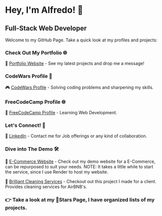 # Hey, I'm Alfredo! 👋

## Full-Stack Web Developer

Welcome to my GitHub Page. Take a quick look at my profiles and projects:

### Check Out My Portfolio 🌐
🚀 [Portfolio Website](https://portfolio-website-v2-7909b.firebaseapp.com/) - See my latest projects and drop me a message!

### CodeWars Profile 🧠
🎮 [CodeWars Profile](https://www.codewars.com/users/Alfredo3232) - Solving coding problems and sharpening my skills.

### FreeCodeCamp Profile 🌐

📔 [FreeCodeCamp Profile](https://www.freecodecamp.org/Alfredo3232) - Learning Web Development.

### Let's Connect! 🤝
🔗 [LinkedIn](https://www.linkedin.com/in/alfredor1/) - Contact me for Job offerings or any kind of collaboration.

### Dive into The Demo 🛠️
💼 [E-Commerce Website](https://e-commerce-7sly.onrender.com) - Check out my demo website for a E-Commerce, can be repurposed to suit your needs. 
NOTE: It takes a little while to start the service, since I use Render to host my website.

💼 [Brilliant Cleaning Services](https://brilliant-cleaning-services.web.app) - Checkout out this project I made for a client. Provides cleaning services for AirBNB's.

### 👉 Take a look at my 🌟Stars Page, I have organized lists of my projects. 

